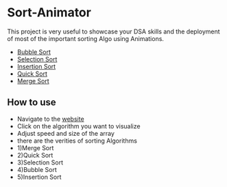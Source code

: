 # Sort-Animator
This project is very useful to showcase your DSA skills and the deployment of most of the important sorting Algo using Animations.

- [Bubble Sort](https://www.geeksforgeeks.org/bubble-sort-algorithms-by-using-javascript/)
- [Selection Sort](https://www.geeksforgeeks.org/selection-sort/)
- [Insertion Sort](https://www.geeksforgeeks.org/javascript-program-for-insertion-sort/)
- [Quick Sort](https://www.geeksforgeeks.org/quick-sort/)
- [Merge Sort](https://www.geeksforgeeks.org/merge-sort/)

## How to use

- Navigate to the [website](https://alkaif33.github.io/Sort-Animator/)
- Click on the algorithm you want to visualize
- Adjust speed and size of the array
- there are the verities of sorting Algorithms
- 1)Merge Sort
- 2)Quick Sort
- 3)Selection Sort
- 4)Bubble Sort
- 5)Insertion Sort



